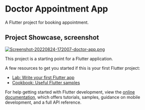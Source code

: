 # Doctor Appointment App

A Flutter project for booking appointment.

## Project Showcase, screenshot

[![Screenshot-20220824-172007-doctor-app.png](https://i.postimg.cc/zGt6zP9f/Screenshot-20220824-172007-doctor-app.png)](https://postimg.cc/TKbCQQ28)

This project is a starting point for a Flutter application.

A few resources to get you started if this is your first Flutter project:

- [Lab: Write your first Flutter app](https://docs.flutter.dev/get-started/codelab)
- [Cookbook: Useful Flutter samples](https://docs.flutter.dev/cookbook)

For help getting started with Flutter development, view the
[online documentation](https://docs.flutter.dev/), which offers tutorials,
samples, guidance on mobile development, and a full API reference.
